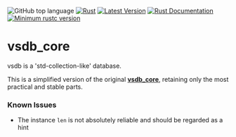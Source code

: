 ![GitHub top language](https://img.shields.io/github/languages/top/rust-util-collections/vsdb)
[![Rust](https://github.com/rust-util-collections/vsdb/actions/workflows/rust.yml/badge.svg)](https://github.com/rust-util-collections/vsdb/actions/workflows/rust.yml)
[![Latest Version](https://img.shields.io/crates/v/vsdb.svg)](https://crates.io/crates/vsdb_core)
[![Rust Documentation](https://img.shields.io/badge/api-rustdoc-blue.svg)](https://docs.rs/vsdb_core)
[![Minimum rustc version](https://img.shields.io/badge/rustc-1.78+-lightgray.svg)](https://github.com/rust-random/rand#rust-version-requirements)

# vsdb_core

vsdb is a 'std-collection-like' database.

This is a simplified version of the original [**vsdb_core**](https://crates.io/crates/vsdb_core/0.70.0), retaining only the most practical and stable parts.

### Known Issues

- The instance `len` is not absolutely reliable and should be regarded as a hint
